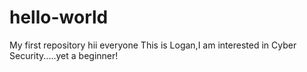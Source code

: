 # hello-world
My first repository
hii everyone
This is Logan,I am interested in Cyber Security.....yet a beginner!

